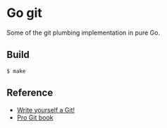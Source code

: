 # Go git

Some of the git plumbing implementation in pure Go.


## Build

```
$ make
```


## Reference

- [Write yourself a Git!](https://wyag.thb.lt/)
- [Pro Git book](https://git-scm.com/book/en/v2/Git-Internals-Plumbing-and-Porcelain)
